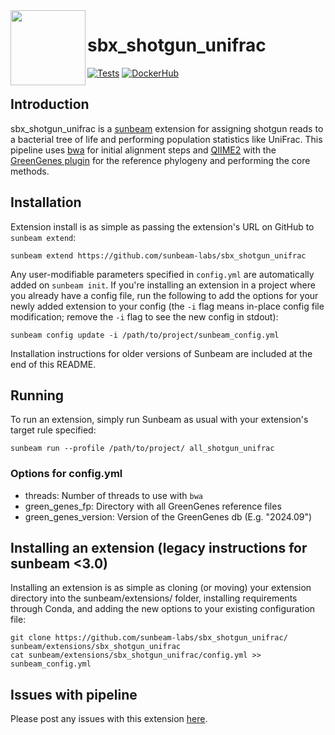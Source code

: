 <img src="https://github.com/sunbeam-labs/sunbeam/blob/stable/docs/images/sunbeam_logo.gif" width=120, height=120 align="left" />

# sbx_shotgun_unifrac

<!-- Badges start -->
[![Tests](https://github.com/sunbeam-labs/sbx_shotgun_unifrac/actions/workflows/tests.yml/badge.svg)](https://github.com/sunbeam-labs/sbx_shotgun_unifrac/actions/workflows/tests.yml)
[![DockerHub](https://img.shields.io/docker/pulls/sunbeamlabs/sbx_shotgun_unifrac)](https://hub.docker.com/repository/docker/sunbeamlabs/sbx_shotgun_unifrac/)
<!-- Badges end -->

## Introduction

sbx_shotgun_unifrac is a [sunbeam](https://github.com/sunbeam-labs/sunbeam) extension for assigning shotgun reads to a bacterial tree of life and performing population statistics like UniFrac. This pipeline uses [bwa](https://bio-bwa.sourceforge.net/) for initial alignment steps and [QIIME2](https://qiime2.org/) with the [GreenGenes plugin](https://forum.qiime2.org/t/introducing-greengenes2-2022-10/25291) for the reference phylogeny and performing the core methods.

## Installation

Extension install is as simple as passing the extension's URL on GitHub to `sunbeam extend`:

    sunbeam extend https://github.com/sunbeam-labs/sbx_shotgun_unifrac

Any user-modifiable parameters specified in `config.yml` are automatically added on `sunbeam init`. If you're installing an extension in a project where you already have a config file, run the following to add the options for your newly added extension to your config (the `-i` flag means in-place config file modification; remove the `-i` flag to see the new config in stdout):

    sunbeam config update -i /path/to/project/sunbeam_config.yml

Installation instructions for older versions of Sunbeam are included at the end of this README.

## Running

To run an extension, simply run Sunbeam as usual with your extension's target rule specified:

    sunbeam run --profile /path/to/project/ all_shotgun_unifrac

### Options for config.yml

  - threads: Number of threads to use with `bwa`
  - green_genes_fp: Directory with all GreenGenes reference files
  - green_genes_version: Version of the GreenGenes db (E.g. "2024.09")
    
## Installing an extension (legacy instructions for sunbeam <3.0)

Installing an extension is as simple as cloning (or moving) your extension directory into the sunbeam/extensions/ folder, installing requirements through Conda, and adding the new options to your existing configuration file: 

    git clone https://github.com/sunbeam-labs/sbx_shotgun_unifrac/ sunbeam/extensions/sbx_shotgun_unifrac
    cat sunbeam/extensions/sbx_shotgun_unifrac/config.yml >> sunbeam_config.yml

## Issues with pipeline

Please post any issues with this extension [here](https://github.com/sunbeam-labs/sbx_shotgun_unifrac/issues).
